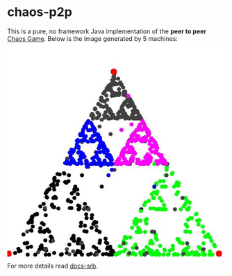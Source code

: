 # chaos-p2p
This is a pure, no framework Java implementation of the **peer to peer** [Chaos Game](https://en.wikipedia.org/wiki/Chaos_game). Below is the image generated by 5 machines: <br/>
![triangle](chaos/results/triangle-result.jpg)
<br/>
For more details read [docs-srb](https://github.com/pvodopija/chaos-p2p/blob/master/chaos/chaosP2P-dokumentacija.pdf).
